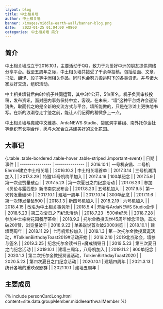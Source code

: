 ```yaml
---
layout: blog
title: 中土相关墙
author: 中土相关墙
banner: /images/middle-earth-wall/banner-blog.png
date:   2022-01-25 01:04:00 +0800
categories: 中土相关墙 简介
---
```


## 简介
中土相关墙成立于2016.10.1，主要活动于QQ，致力于为爱好中洲的朋友提供网络分享平台。截至五周年之际，中土相关墙共接受了千余单投稿，包括绘画、文章、书法、翻译、段子等中洲相关作品，同时也会努力搬运时下的各类资讯，并与诸大家友好交流，组织活动。

中土相关墙背后由8位机子共同运营，其中3位公开，5位匿名。机子负责审核投稿，发布资讯，面对圈内事务保持中立，客观。在未来，“墙”这种平台或许会逐渐消失，取而代之的是全新的交流方式与平台。墙所能做的，只是在沙滩上更快地书写。在新的浪潮卷走字迹之前，能让人们记得的稍微多上一点。

中土相关墙与魔戒中文维基、ArdaNEWS Studio、袋底洞字幕组、南外托尔金社等组织有长期合作，愿与大家合立共建美好的文化花园。

## 大事记

{:.table .table-bordered .table-hover .table-striped .important-event}
| 日期 | 事件 |
| ---------------- | --------------- |
| 2016.10.1 | 一号机安昌、二号机Elerriel建立中土相关墙 |
| 2016.10.2 | 中土相关墙首单 |
| 2017.3.14 | 三号机溯清加入 |
| 2017.3.29 | 特邀1.5号机梅平加入 |
| 2017.4.19 | 100单纪念 |
| 2017.5.9 | 第一次点赞量破百 |
| 2017.5.23 | 第一次夏日之门纪念活动 |
| 2017.6.23 | 参加《贝伦与露西恩》新书南京发布会 |
| 2017.8.23 | 五号机加入 |
| 2017.9.5 | 第一次转发量破50 |
| 2017.10.1 | 建墙一周年 |
| 2017.10.14 | 300单纪念 |
| 2017.11.6 | 第一次转发量破500 |
| 2018.1.3 | 新四号机加入 |
| 2018.2.19 | 六号机加入 |
| 2018.4.15 | 改名为中土相关事务所 |
| 2018.5.4 | 开始与ArdaNEWS Studio合作 |
| 2018.5.23 | 第二次夏日之门纪念活动 |
| 2018.7.23 | 500单纪念 |
| 2018.7.28 | 参加中土橡树花园餐厅茶会 |
| 2018.9.2 | 托尔金教授去世45周年悼念活动，首次破200赞，浏览量破千 
| 2018.9.22 | 单条说说首次破2000浏览 |
| 2018.10.1 | 建墙两周年 |
| 2018.11.29 | 七号机紫杉加入 |
| 2019.1.3 | 第一次托尔金教授冥诞活动，#TolkienBirthdayToast2019#活动开始 |
| 2019.2.10 | 2019北京聚会，墙参与签名 |
| 2019.3.25 | 纪念托尔金读书日+魔戒销毁日 |
| 2019.5.23 | 第三次夏日之门纪念活动 |
| 2019.10.1 | 建墙三周年，八号机加入 |
| 2019.11.2 | 800单纪念 |
| 2020.1.3 | 第二次托尔金教授冥诞活动，TolkienBirthdayToast2020 |
| 2020.5.23 | 第四次夏日之门纪念活动 |
| 2020.10.1 | 建墙四周年 |
| 2021.3.13 | 统计各地的重映观影群 |
| 2021.10.1 | 建墙五周年 |

## 主要成员
<!-- 成员信息，通过导入personCard模板+组成员信息_data/groupMember/xxxx.yml -->
{% include personCardLong.html content=site.data.groupMember.middleearthwallMember %}

